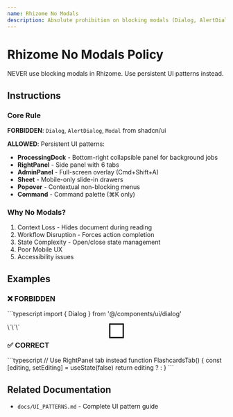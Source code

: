 ```yaml
---
name: Rhizome No Modals
description: Absolute prohibition on blocking modals (Dialog, AlertDialog, Modal) in Rhizome V2. Use persistent UI patterns instead - docks, side panels, overlays, sheets (mobile only), popovers. Critical for reading workflow and state management. Use when creating UI components or implementing user interactions.
---
```


# Rhizome No Modals Policy

NEVER use blocking modals in Rhizome. Use persistent UI patterns instead.

## Instructions

### Core Rule

**FORBIDDEN**: `Dialog`, `AlertDialog`, `Modal` from shadcn/ui

**ALLOWED**: Persistent UI patterns:
- **ProcessingDock** - Bottom-right collapsible panel for background jobs
- **RightPanel** - Side panel with 6 tabs
- **AdminPanel** - Full-screen overlay (Cmd+Shift+A)
- **Sheet** - Mobile-only slide-in drawers
- **Popover** - Contextual non-blocking menus
- **Command** - Command palette (⌘K only)

### Why No Modals?

1. Context Loss - Hides document during reading
2. Workflow Disruption - Forces action completion
3. State Complexity - Open/close state management
4. Poor Mobile UX
5. Accessibility issues

## Examples

### ❌ FORBIDDEN

\`\`\`typescript
import { Dialog } from '@/components/ui/dialog'
<Dialog open={open}>
  <CreateFlashcard />
</Dialog>
\`\`\`

### ✅ CORRECT

\`\`\`typescript
// Use RightPanel tab instead
function FlashcardsTab() {
  const [editing, setEditing] = useState(false)
  return editing ? <FlashcardForm /> : <FlashcardsList />
}
\`\`\`

## Related Documentation

- `docs/UI_PATTERNS.md` - Complete UI pattern guide
